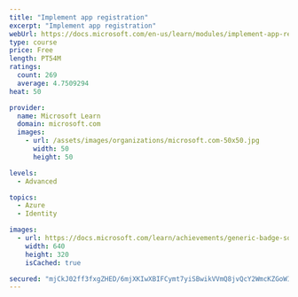 ```yaml
---
title: "Implement app registration"
excerpt: "Implement app registration"
webUrl: https://docs.microsoft.com/en-us/learn/modules/implement-app-registration/
type: course
price: Free
length: PT54M
ratings:
  count: 269
  average: 4.7509294
heat: 50

provider:
  name: Microsoft Learn
  domain: microsoft.com
  images:
    - url: /assets/images/organizations/microsoft.com-50x50.jpg
      width: 50
      height: 50

levels:
  - Advanced

topics:
  - Azure
  - Identity

images:
  - url: https://docs.microsoft.com/learn/achievements/generic-badge-social.png
    width: 640
    height: 320
    isCached: true

secured: "mjCkJ02ff3fxgZHED/6mjXKIwXBIFCymt7yiSBwikVVmQ8jvQcY2WmcKZGoWIvEPavvOIMB5K49E7RftgeCoBuZD2BZeB71YzYg74/KOiGV8sJmxmTrRWSwvcShjmj1avev4Qq3Hr8f4ueObd5BqQKgUbg8NOvsRggKgniTulR0VAvlIatQR3qTzZ04Q1Kcp2p9k0AEd4ato65RbSuLyGh5naw0z5ohx2/OTgtRDqyX8Sfw272bfzPC4aaUqjLOg0yOMvZ29uhkwPKfGBd3TVfIrD/ZCQlPdQ4TiHtKzs79RAPLqLQkzAVMI6nA5gBaoHpAK/DCwf6PmHE4buyE7BscgLozqbPQkpDAV4P6Dkgw9ch3SoQZK7QLhrdGIXBYcOT21ycRmN9lKEMqFqqvV9KHlKBId8+XKn/ayoYcl63k=;Hazjfl4AQ2KqfjLY6l/Dnw=="
---
```


